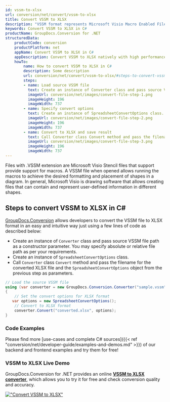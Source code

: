 ```yaml
---
id: vssm-to-xlsx
url: conversion/net/convert/vssm-to-xlsx
title: Convert VSSM to XLSX
description: "VSSM format represents Microsoft Visio Macro Enabled File Format with .vssm extension. Learn how to convert VSSM to XLSX file programmatically in C# language using GroupDocs.Conversion for .NET library."
keywords: Convert VSSM to XLSX in C#
productName: GroupDocs.Conversion for .NET
structuredData:
    productCode: conversion
    productPlatform: net
    appName: Convert VSSM to XLSX in C#
    appDescription: Convert VSSM to XLSX natively with high performance using C# language and server side GroupDocs.Conversion for .NET APIs, without the use of any software like Microsoft or Open Office.
    howTo:
        name: How to convert VSSM to XLSX in C# 
        description: Some description
        url: conversion/net/convert/vssm-to-xlsx/#steps-to-convert-vssm-to-xlsx-in-c
        steps:
        - name: Load source VSSM file 
          text: Create an instance of Converter class and pass source VSSM file path as a constructor parameter. You may specify absolute or relative file path as per your requirements. 
          imageUrl: conversion/net/images/convert-file-step-1.png
          imageHeight: 196
          imageWidth: 737
        - name: Specify convert options 
          text: Create an instance of SpreadsheetConvertOptions class.
          imageUrl: conversion/net/images/convert-file-step-2.png
          imageHeight: 196
          imageWidth: 737
        - name: Convert to XLSX and save result 
          text: Call Converter class Convert method and pass the filename for the converted HTML file and the SpreadsheetConvertOptions object from the previous step as parameters.
          imageUrl: conversion/net/images/convert-file-step-3.png
          imageHeight: 196
          imageWidth: 737
---
```


Files with .VSSM extension are Microsoft Visio Stencil files that support provide support for macros. A VSSM file when opened allows running the macros to achieve the desired formatting and placement of shapes in a diagram. In general, Microsoft Visio is drawing software that allows creating files that can contain and represent user-defined information in different shapes.

## Steps to convert VSSM to XLSX in C#

[GroupDocs.Conversion](https://products.groupdocs.com/conversion/net) allows developers to convert the VSSM file to XLSX format in an easy and intuitive way just using a few lines of code as described below:

* Create an instance of `Converter` class and pass source VSSM file path as a constructor parameter. You may specify absolute or relative file path as per your requirements. 
* Create an instance of `SpreadsheetConvertOptions` class.
* Call `Converter` class `Convert` method and pass the filename for the converted XLSX file and the `SpreadsheetConvertOptions` object from the previous step as parameters.

```csharp
// Load the source VSSM file
using (var converter = new GroupDocs.Conversion.Converter("sample.vssm"))
{
    // Set the convert options for XLSX format
   var options = new SpreadsheetConvertOptions();
    // Convert to XLSX format
    converter.Convert("converted.xlsx", options);
}
```

### Code Examples

Please find more [use-cases and complete C# sources]({{< ref "conversion/net/developer-guide/examples-and-demos.md" >}}) of our backend and frontend examples and try them for free!

### VSSM to XLSX Live Demo

GroupDocs.Conversion for .NET provides an online [**VSSM to XLSX converter**](https://products.groupdocs.app/conversion/vssm-to-xlsx), which allows you to try it for free and check conversion quality and accuracy.

[!["Convert VSSM to XLSX"](conversion/net/images/convert-to-xlsx/convert-vssm-to-xlsx.png)](https://products.groupdocs.app/conversion/vssm-to-xlsx)